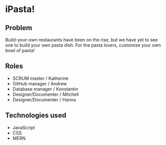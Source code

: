 # iPasta!

## Problem
Build-your-own restaurants have been on the rise, but we have yet to see one to build your own pasta dish. For the pasta lovers, customize your own bowl of pasta!

## Roles
- SCRUM master / Katherine
- GitHub manager / Andrew
- Database manager / Konstantin
- Designer/Documenter / Mitchell
- Designer/Documenter / Hanna

## Technologies used
- JavaScript
- CSS
- MERN